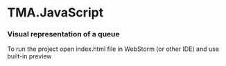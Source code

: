 # TMA.JavaScript

<h3>Visual representation of a queue</h3>

To run the project open index.html file in WebStorm (or other IDE) and use built-in preview